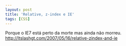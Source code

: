 ```yaml
---
layout: post
title: 'Relative, z-index e IE'
tags: [CSS]
---
```


Porque o IE7 está perto da morte mas ainda não morreu.<br>
<http://ltslashgt.com/2007/05/16/relative-zindex-and-ie>
